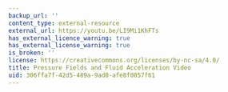 ```yaml
---
backup_url: ''
content_type: external-resource
external_url: https://youtu.be/LI9Mi1KhFTs
has_external_licence_warning: true
has_external_license_warning: true
is_broken: ''
license: https://creativecommons.org/licenses/by-nc-sa/4.0/
title: Pressure Fields and Fluid Acceleration Video
uid: 306ffa7f-42d5-489a-9ad0-afe8f0057f61
---
```

